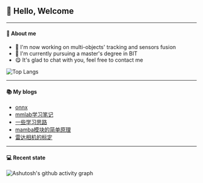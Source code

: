 ## :two_men_holding_hands: Hello, Welcome
---

#### :boy: About me
- :mag_right: I'm now working on multi-objects' tracking and sensors fusion
- :blue_book: I'm currently pursuing a master's degree in BIT
- :yum: It's glad to chat with you, feel free to contact me

![Top Langs](https://github-readme-stats.vercel.app/api/top-langs/?username=nuclearslippers&&layout=compact)

---
#### :books: My blogs
<!-- BLOG-POST-LIST:START -->
- [onnx](https://nuclearslippers.github.io/onnx/)
- [mmlab学习笔记](https://nuclearslippers.github.io/mmlab/)
- [一些学习思路](https://nuclearslippers.github.io/paper/)
- [mamba模块的简单原理](https://nuclearslippers.github.io/mamba/)
- [雷达相机的标定](https://nuclearslippers.github.io/calib/)
<!-- BLOG-POST-LIST:END -->

---
#### :computer: Recent state
![Ashutosh's github activity graph](https://github-readme-activity-graph.vercel.app/graph?username=nuclearslippers&theme=github-dark-dimmed)
